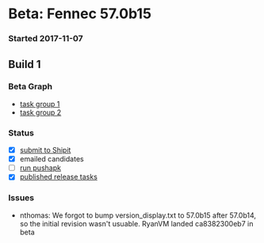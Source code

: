 # Beta: Fennec 57.0b15

### Started 2017-11-07

## Build 1


### Beta Graph
- [task group 1](https://tools.taskcluster.net/push-inspector/#/XnXh1uxtRiuSgm0dRKNUUg)
- [task group 2](https://tools.taskcluster.net/push-inspector/#/O4EfW-iiQlGYxM03StGk1w)

### Status
- [x] [submit to Shipit](https://wiki.mozilla.org/Release:Release_Automation_on_Mercurial:Starting_a_Release#Submit_to_Ship_It)
- [x] emailed candidates
- [ ] [run pushapk](https://github.com/mozilla/releasewarrior/blob/master/how-tos/fennec-temp-relpro.md#run-pushapk-manually)
- [x] [published release tasks](https://wiki.mozilla.org/Release:Release_Automation_on_Mercurial:Updates_through_Shipping#Post-release_tasks)

### Issues
- nthomas: We forgot to bump version_display.txt to 57.0b15 after 57.0b14, so the initial revision wasn't usuable. RyanVM landed ca8382300eb7 in beta
